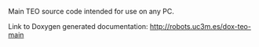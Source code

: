 Main TEO source code intended for use on any PC.

Link to Doxygen generated documentation: http://robots.uc3m.es/dox-teo-main

